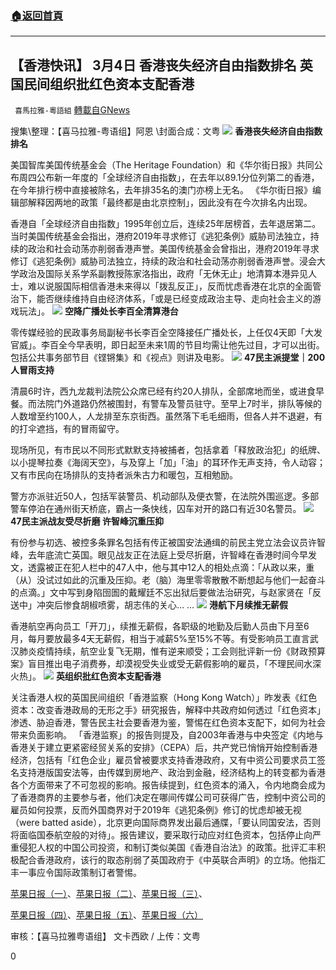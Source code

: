 ###  [:house:返回首頁](https://github.com/ourhimalayas/txt)
---

## 【香港快讯】 3月4日 香港丧失经济自由指数排名 英国民间组织批红色资本支配香港
` 喜馬拉雅-粵語組` [轉載自GNews](https://gnews.org/zh-hans/947466/)

搜集\整理：【喜马拉雅-粤语组】阿恩 \封面合成：文粤
![]()![](https://gnews.org/wp-content/uploads/2021/03/image001-12.jpg)
**香港丧失经济自由指数排名**

美国智库美国传统基金会（The Heritage Foundation）和《华尔街日报》共同公布周四公布新一年度的「全球经济自由指数」，在去年以89.1分位列第二的香港，在今年排行榜中直接被除名，去年排35名的澳门亦榜上无名。 《华尔街日报》编辑部解释因两地的政策「最终都是由北京控制」，因此没有在今次排名内出现。

香港自「全球经济自由指数」1995年创立后，连续25年居榜首，去年退居第二。当时美国传统基金会指出，港府2019年寻求修订《逃犯条例》威胁司法独立，持续的政治和社会动荡亦削弱香港声誉。美国传统基金会曾指出，港府2019年寻求修订《逃犯条例》威胁司法独立，持续的政治和社会动荡亦削弱香港声誉。浸会大学政治及国际关系学系副教授陈家洛指出，政府「无休无止」地清算本港异见人士，难以说服国际相信香港未来得以「拨乱反正」，反而忧虑香港在北京的全面管治下，能否继续维持自由经济体系，「或是已经变成政治主导、走向社会主义的游戏玩法」。
![]()![](https://gnews.org/wp-content/uploads/2021/03/image002-2.jpg)
**空降广播处长李百全清算港台**

零传媒经验的民政事务局副秘书长李百全空降接任广播处长，上任仅4天即「大发官威」。李百全今早表明，即日起至未来1周的节目均需让他先过目，才可以出街。包括公共事务部节目《铿锵集》和《视点》则讲及电影。
![]()![](https://gnews.org/wp-content/uploads/2021/03/image003-10.jpg)
**47民主派提堂｜200人冒雨支持**

清晨6时许，西九龙裁判法院公众席已经有约20人排队，全部席地而坐，或进食早餐。而法院门外道路仍然被围封，有警车及警员驻守。至早上7时半，排队等候的人数增至约100人，人龙排至东京街西。虽然落下毛毛细雨，但各人并不退避，有的打伞遮挡，有的冒雨留守。

现场所见，有市民以不同形式默默支持被捕者，包括拿着「释放政治犯」的纸牌、以小提琴拉奏《海阔天空》，与及穿上「加」「油」的耳环作无声支持，令人动容；又有市民向在场排队的支持者派朱古力和暖包，互相勉励。

警方亦派驻近50人，包括军装警员、机动部队及便衣警，在法院外围巡逻。多部警车停泊在通州街天桥底，霸占一条快线，囚车对开的路口有近30名警员。
![]()![](https://gnews.org/wp-content/uploads/2021/03/image004-7.jpg)
**47民主派战友受尽折磨 许智峰沉重压抑**

有份参与初选、被控多条罪名包括有传正被国安法通缉的前民主党立法会议员许智峰，去年底流亡英国。眼见战友正在法庭上受尽折磨，许智峰在香港时间今早发文，透露被正在犯人栏中的47人中，他与其中12人的相处点滴：「从政以来，重（从）没试过如此的沉重及压抑。老（脑）海里零零散散不断想起与他们一起奋斗的点滴。」文中写到身陷囹圄的戴耀廷不忘出狱后要做法治研究，与赵家贤在「反送中」冲突后惨食胡椒喷雾，胡志伟的关心… …
![]()![](https://gnews.org/wp-content/uploads/2021/03/image005-11.jpg)
**港航下月续推无薪假**

香港航空再向员工「开刀」，续推无薪假，各职级的地勤及后勤人员由下月至6月，每月要放最多4天无薪假，相当于减薪5%至15%不等。有受影响员工直言武汉肺炎疫情持续，航空业复飞无期，惟有逆来顺受；工会则批评新一份《财政预算案》盲目推出电子消费券，却漠视受失业或受无薪假影响的雇员，「不理民间水深火热」。
![]()![](https://gnews.org/wp-content/uploads/2021/03/image006-2.jpg)
**英组织批红色资本支配香港**

关注香港人权的英国民间组织「香港监察（Hong Kong Watch）」昨发表《红色资本：改变香港政局的无形之手》研究报告，解释中共政府如何透过「红色资本」渗透、胁迫香港，警告民主社会要香港为鉴，警惕在红色资本支配下，如何为社会带来负面影响。 「香港监察」的报告则提及，自2003年香港与中央签定《内地与香港关于建立更紧密经贸关系的安排》（CEPA）后，共产党已悄悄开始控制香港经济，包括有「红色企业」雇员曾被要求支持香港政府，又有中资公司要求员工签名支持港版国安法等，由传媒到房地产、政治到金融，经济结构上的转变都为香港各个方面带来了不可忽视的影响。报告续提到，红色资本的涌入，令内地商会成为了香港商界的主要参与者，他们决定在哪间传媒公司可获得广告，控制中资公司的雇员如何投票，反而外国商界对于2019年《逃犯条例》修订的忧虑却被无视（were batted aside），北京更向国际商界发出最后通牒，「要认同国安法，否则将面临国泰航空般的对待」。报告建议，要采取行动应对红色资本，包括停止向严重侵犯人权的中国公司投资，和制订类似美国《香港自治法》的政策。批评汇丰积极配合香港政府，该行的取态削弱了英国政府于《中英联合声明》的立场。他指汇丰一事应令国际政策制订者警惕。

[苹果日报（一）](https://hk.appledaily.com/international/20210304/3BVG2KNIDNES5OL6IHGF5TYF6M/)、[苹果日报（二）](https://hk.appledaily.com/local/20210304/B3OIXJ5NKZCL5JFH7PQZA6NMTY/)、[苹果日报（三）](https://hk.appledaily.com/local/20210304/YZK7U5ISIBGHJLIS4BXFVRN7WY/)、

[苹果日报（四）](https://hk.appledaily.com/local/20210304/KFRGQZ6N7JAKVGCJOTW4QZO4CQ/)、[苹果日报（五）](https://hk.appledaily.com/local/20210304/J6RWEFLKPBGAVCK4S4EQMOFOSI/)、[苹果日报（六）](https://hk.appledaily.com/local/20210304/SBEFVELG6BHINNRWCTHZUI6MBA/)

审核：【喜马拉雅粤语组】 文卡西欧 / 上传：文粤

0
